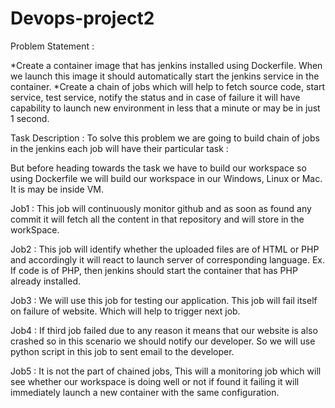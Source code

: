# Devops-project2

Problem Statement :

*Create a container image that has jenkins installed using Dockerfile. When we launch this image it should automatically start the jenkins service in the container.
*Create a chain of jobs which will help to fetch source code, start service, test service, notify the status and in case of failure it will have capability to launch new environment in less that a minute or may be in just 1 second.

Task Description :
To solve this problem we are going to build chain of jobs in the jenkins each job will have their particular task :

But before heading towards the task we have to build our workspace so using Dockerfile we will build our workspace in our Windows, Linux or Mac. It is may be inside VM.

Job1 : This job will continuously monitor github and as soon as found any commit it will fetch all the content in that repository and will store in the workSpace.

Job2 : This job will identify whether the uploaded files are of HTML or PHP and accordingly it will react to launch server of corresponding language. Ex. If code is of PHP, then jenkins should start the container that has PHP already installed.

Job3 : We will use this job for testing our application. This job will fail itself on failure of website. Which will help to trigger next job.

Job4 : If third job failed due to any reason it means that our website is also crashed so in this scenario we should notify our developer. So we will use python script in this job to sent email to the developer.

Job5 : It is not the part of chained jobs, This will a monitoring job which will see whether our workspace is doing well or not if found it failing it will immediately launch a new container with the same configuration.
